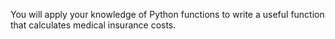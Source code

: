 You will apply your knowledge of Python functions to write a useful function that calculates medical insurance costs.
